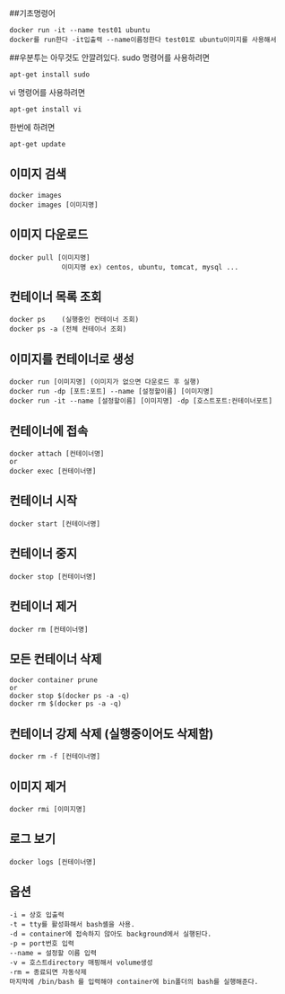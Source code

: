 ##기초명령어
```
docker run -it --name test01 ubuntu
docker를 run한다 -it입출력 --name이름정한다 test01로 ubuntu이미지를 사용해서
```
##우분투는 아무것도 안깔려있다.
sudo 명령어를 사용하려면
```
apt-get install sudo
```

vi 명령어를 사용하려면
```
apt-get install vi
```
한번에 하려면
```
apt-get update
```


## 이미지 검색
```
docker images
docker images [이미지명]
```
## 이미지 다운로드
```
docker pull [이미지명]
             이미지명 ex) centos, ubuntu, tomcat, mysql ...
```
## 컨테이너 목록 조회
```
docker ps    (실행중인 컨테이너 조회)
docker ps -a (전체 컨테이너 조회)
```
## 이미지를 컨테이너로 생성
```
docker run [이미지명] (이미지가 없으면 다운로드 후 실행)
docker run -dp [포트:포트] --name [설정할이름] [이미지명]
docker run -it --name [설정할이름] [이미지명] -dp [호스트포트:컨테이너포트]
```
## 컨테이너에 접속
```
docker attach [컨테이너명]
or
docker exec [컨테이너명] 
```

## 컨테이너 시작
```docker start [컨테이너명]```

## 컨테이너 중지
```docker stop [컨테이너명]```

## 컨테이너 제거
```docker rm [컨테이너명]```

## 모든 컨테이너 삭제
```
docker container prune
or
docker stop $(docker ps -a -q)
docker rm $(docker ps -a -q)
```

## 컨테이너 강제 삭제 (실행중이어도 삭제함)
```docker rm -f [컨테이너명]```

## 이미지 제거
```docker rmi [이미지명]```

## 로그 보기
```docker logs [컨테이너명]```

## 옵션
```
-i = 상호 입출력
-t = tty를 활성화해서 bash셸을 사용.
-d = container에 접속하지 않아도 background에서 실행된다.
-p = port번호 입력
--name = 설정할 이름 입력
-v = 호스트directory 매핑해서 volume생성
-rm = 종료되면 자동삭제
마지막에 /bin/bash 를 입력해야 container에 bin폴더의 bash를 실행해준다.
```
